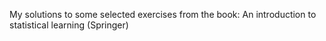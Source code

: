 My solutions to some selected exercises from the book: An introduction to statistical learning (Springer)
